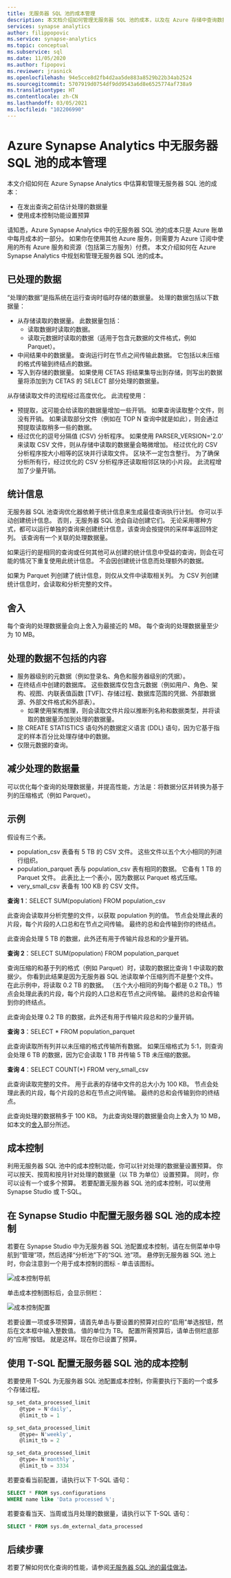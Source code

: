 ```yaml
---
title: 无服务器 SQL 池的成本管理
description: 本文档介绍如何管理无服务器 SQL 池的成本，以及在 Azure 存储中查询数据时如何计算处理的数据。
services: synapse analytics
author: filippopovic
ms.service: synapse-analytics
ms.topic: conceptual
ms.subservice: sql
ms.date: 11/05/2020
ms.author: fipopovi
ms.reviewer: jrasnick
ms.openlocfilehash: 94e5cce8d2fb4d2aa5de883a8529b22b34ab2524
ms.sourcegitcommit: 5707919d0754df9dd9543a6d8e6525774af738a9
ms.translationtype: HT
ms.contentlocale: zh-CN
ms.lasthandoff: 03/05/2021
ms.locfileid: "102206990"
---
```

# <a name="cost-management-for-serverless-sql-pool-in-azure-synapse-analytics"></a>Azure Synapse Analytics 中无服务器 SQL 池的成本管理

本文介绍如何在 Azure Synapse Analytics 中估算和管理无服务器 SQL 池的成本：
- 在发出查询之前估计处理的数据量
- 使用成本控制功能设置预算

请知悉，Azure Synapse Analytics 中的无服务器 SQL 池的成本只是 Azure 账单中每月成本的一部分。 如果你在使用其他 Azure 服务，则需要为 Azure 订阅中使用的所有 Azure 服务和资源（包括第三方服务）付费。 本文介绍如何在 Azure Synapse Analytics 中规划和管理无服务器 SQL 池的成本。

## <a name="data-processed"></a>已处理的数据

“处理的数据”是指系统在运行查询时临时存储的数据量。 处理的数据包括以下数据量：

- 从存储读取的数据量。 此数据量包括：
  - 读取数据时读取的数据。
  - 读取元数据时读取的数据（适用于包含元数据的文件格式，例如 Parquet）。
- 中间结果中的数据量。 查询运行时在节点之间传输此数据。 它包括以未压缩的格式传输到终结点的数据。 
- 写入到存储的数据量。 如果使用 CETAS 将结果集导出到存储，则写出的数据量将添加到为 CETAS 的 SELECT 部分处理的数据量。

从存储读取文件的流程经过高度优化。 此流程使用：

- 预提取，这可能会给读取的数据量增加一些开销。 如果查询读取整个文件，则没有开销。 如果读取部分文件（例如在 TOP N 查询中就是如此），则会通过预提取读取稍多一些的数据。
- 经过优化的逗号分隔值 (CSV) 分析程序。 如果使用 PARSER_VERSION='2.0' 来读取 CSV 文件，则从存储中读取的数据量会略微增加。 经过优化的 CSV 分析程序按大小相等的区块并行读取文件。 区块不一定包含整行。 为了确保分析所有行，经过优化的 CSV 分析程序还读取相邻区块的小片段。 此流程增加了少量开销。

## <a name="statistics"></a>统计信息

无服务器 SQL 池查询优化器依赖于统计信息来生成最佳查询执行计划。 你可以手动创建统计信息。 否则，无服务器 SQL 池会自动创建它们。 无论采用哪种方式，都可以运行单独的查询来创建统计信息，该查询会按提供的采样率返回特定列。 该查询有一个关联的处理数据量。

如果运行的是相同的查询或任何其他可从创建的统计信息中受益的查询，则会在可能的情况下重复使用此统计信息。 不会因创建统计信息而处理额外的数据。

如果为 Parquet 列创建了统计信息，则仅从文件中读取相关列。 为 CSV 列创建统计信息时，会读取和分析完整的文件。

## <a name="rounding"></a>舍入

每个查询的处理数据量会向上舍入为最接近的 MB。 每个查询的处理数据量至少为 10 MB。

## <a name="what-data-processed-doesnt-include"></a>处理的数据不包括的内容

- 服务器级别的元数据（例如登录名、角色和服务器级别的凭据）。
- 在终结点中创建的数据库。 这些数据库仅包含元数据（例如用户、角色、架构、视图、内联表值函数 [TVF]、存储过程、数据库范围的凭据、外部数据源、外部文件格式和外部表）。
  - 如果使用架构推理，则会读取文件片段以推断列名称和数据类型，并将读取的数据量添加到处理的数据量。
- 除 CREATE STATISTICS 语句外的数据定义语言 (DDL) 语句，因为它基于指定的样本百分比处理存储中的数据。
- 仅限元数据的查询。

## <a name="reducing-the-amount-of-data-processed"></a>减少处理的数据量

可以优化每个查询的处理数据量，并提高性能，方法是：将数据分区并转换为基于列的压缩格式（例如 Parquet）。

## <a name="examples"></a>示例

假设有三个表。

- population_csv 表备有 5 TB 的 CSV 文件。 这些文件以五个大小相同的列进行组织。
- population_parquet 表与 population_csv 表有相同的数据。 它备有 1 TB 的 Parquet 文件。 此表比上一个表小，因为数据以 Parquet 格式压缩。
- very_small_csv 表备有 100 KB 的 CSV 文件。

**查询 1**：SELECT SUM(population) FROM population_csv

此查询会读取并分析完整的文件，以获取 population 列的值。 节点会处理此表的片段，每个片段的人口总和在节点之间传输。 最终的总和会传输到你的终结点。 

此查询会处理 5 TB 的数据，此外还有用于传输片段总和的少量开销。

**查询 2**：SELECT SUM(population) FROM population_parquet

查询压缩的和基于列的格式（例如 Parquet）时，读取的数据比查询 1 中读取的数据少。 你看到此结果是因为无服务器 SQL 池读取单个压缩列而不是整个文件。 在此示例中，将读取 0.2 TB 的数据。 （五个大小相同的列每个都是 0.2 TB。）节点会处理此表的片段，每个片段的人口总和在节点之间传输。 最终的总和会传输到你的终结点。 

此查询会处理 0.2 TB 的数据，此外还有用于传输片段总和的少量开销。

**查询 3**：SELECT * FROM population_parquet

此查询读取所有列并以未压缩的格式传输所有数据。 如果压缩格式为 5:1，则查询会处理 6 TB 的数据，因为它会读取 1 TB 并传输 5 TB 未压缩的数据。

**查询 4**：SELECT COUNT(*) FROM very_small_csv

此查询读取完整的文件。 用于此表的存储中文件的总大小为 100 KB。 节点会处理此表的片段，每个片段的总和在节点之间传输。 最终的总和会传输到你的终结点。 

此查询处理的数据稍多于 100 KB。 为此查询处理的数据量会向上舍入为 10 MB，如本文的[舍入](#rounding)部分所述。

## <a name="cost-control"></a>成本控制

利用无服务器 SQL 池中的成本控制功能，你可以针对处理的数据量设置预算。 你可以按天、按周和按月针对处理的数据量（以 TB 为单位）设置预算。 同时，你可以设有一个或多个预算。 若要配置无服务器 SQL 池的成本控制，可以使用 Synapse Studio 或 T-SQL。

## <a name="configure-cost-control-for-serverless-sql-pool-in-synapse-studio"></a>在 Synapse Studio 中配置无服务器 SQL 池的成本控制
 
若要在 Synapse Studio 中为无服务器 SQL 池配置成本控制，请在左侧菜单中导航到“管理”项，然后选择“分析池”下的“SQL 池”项。 悬停到无服务器 SQL 池上时，你会注意到一个用于成本控制的图标 - 单击该图标。

![成本控制导航](./media/data-processed/cost-control-menu.png)

单击成本控制图标后，会显示侧栏：

![成本控制配置](./media/data-processed/cost-control-sidebar.png)

若要设置一项或多项预算，请首先单击与要设置的预算对应的“启用”单选按钮，然后在文本框中输入整数值。 值的单位为 TB。 配置所需预算后，请单击侧栏底部的“应用”按钮。 就是这样。现在你已设置了预算。

## <a name="configure-cost-control-for-serverless-sql-pool-in-t-sql"></a>使用 T-SQL 配置无服务器 SQL 池的成本控制

若要使用 T-SQL 为无服务器 SQL 池配置成本控制，你需要执行下面的一个或多个存储过程。

```sql
sp_set_data_processed_limit
    @type = N'daily',
    @limit_tb = 1

sp_set_data_processed_limit
    @type= N'weekly',
    @limit_tb = 2

sp_set_data_processed_limit
    @type= N'monthly',
    @limit_tb = 3334
```

若要查看当前配置，请执行以下 T-SQL 语句：

```sql
SELECT * FROM sys.configurations
WHERE name like 'Data processed %';
```

若要查看当天、当周或当月处理的数据量，请执行以下 T-SQL 语句：

```sql
SELECT * FROM sys.dm_external_data_processed
```

## <a name="next-steps"></a>后续步骤

若要了解如何优化查询的性能，请参阅[无服务器 SQL 池的最佳做法](best-practices-sql-on-demand.md)。
